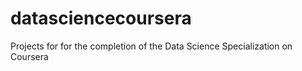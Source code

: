 # datasciencecoursera
Projects for for the completion of the Data Science Specialization on Coursera
